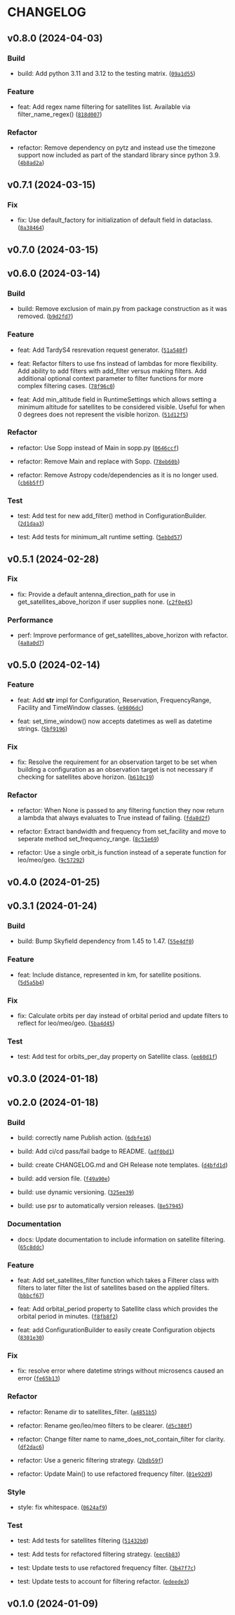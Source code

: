# CHANGELOG



## v0.8.0 (2024-04-03)


### Build

* build: Add python 3.11 and 3.12 to the testing matrix. ([`09a1d55`](https://github.com/NSF-Swift/satellite-overhead/commit/09a1d55ec2bd26998c4c4943426390d8874eac66))


### Feature

* feat: Add regex name filtering for satellites list. Available via filter_name_regex() ([`818d007`](https://github.com/NSF-Swift/satellite-overhead/commit/818d007e2d529d1048686f5a55f391c641f75f1f))


### Refactor

* refactor: Remove dependency on pytz and instead use the timezone support now included as part of the standard library since python 3.9. ([`4b8ad2a`](https://github.com/NSF-Swift/satellite-overhead/commit/4b8ad2ac71596076a82505a14d94a5bc34d965e5))



## v0.7.1 (2024-03-15)


### Fix

* fix: Use default_factory for initialization of default field in dataclass. ([`8a38464`](https://github.com/NSF-Swift/satellite-overhead/commit/8a38464ab725d2754b307686dc0bc8fe55e01085))



## v0.7.0 (2024-03-15)



## v0.6.0 (2024-03-14)


### Build

* build: Remove exclusion of main.py from package construction as it was removed. ([`b9d2fd7`](https://github.com/NSF-Swift/satellite-overhead/commit/b9d2fd7e66391cf300728d7a4c9fa1e48c4db921))


### Feature

* feat: Add TardyS4 resrevation request generator. ([`51a540f`](https://github.com/NSF-Swift/satellite-overhead/commit/51a540f7c3b42e0ddbaa48feaafe3c0ffa7b3ea8))

* feat: Refactor filters to use fns instead of lambdas for more flexibility. Add ability to add filters with add_filter versus making filters. Add additional optional context parameter to filter functions for more complex filtering cases. ([`78f96c0`](https://github.com/NSF-Swift/satellite-overhead/commit/78f96c0b53f00350f0cbb0dfcc93d89c634e420e))

* feat: Add min_altitude field in RuntimeSettings which allows setting a minimum altitude for satellites to be considered visible. Useful for when 0 degrees does not represent the visible horizon. ([`51d12f5`](https://github.com/NSF-Swift/satellite-overhead/commit/51d12f5edc84d4d6cf738258beeb76e1138a353b))


### Refactor

* refactor: Use Sopp instead of Main in sopp.py ([`0646ccf`](https://github.com/NSF-Swift/satellite-overhead/commit/0646ccfb9b7f38b25f3c8003f282517bf9e2a07f))

* refactor: Remove Main and replace with Sopp. ([`78eb60b`](https://github.com/NSF-Swift/satellite-overhead/commit/78eb60be2151f1ec2b397d31e369a190390f9fc1))

* refactor: Remove Astropy code/dependencies as it is no longer used. ([`cb6b5ff`](https://github.com/NSF-Swift/satellite-overhead/commit/cb6b5fff497d8c9a6781a4a6fa059e0e796f45de))


### Test

* test: Add test for new add_filter() method in ConfigurationBuilder. ([`2d1daa3`](https://github.com/NSF-Swift/satellite-overhead/commit/2d1daa303956b57cdd51a39ccef43e80ddcf21a6))

* test: Add tests for minimum_alt runtime setting. ([`5ebbd57`](https://github.com/NSF-Swift/satellite-overhead/commit/5ebbd57e1363471cf434ccefe055df640cdf5c7c))



## v0.5.1 (2024-02-28)


### Fix

* fix: Provide a default antenna_direction_path for use in get_satellites_above_horizon if user supplies none. ([`c2f0e45`](https://github.com/NSF-Swift/satellite-overhead/commit/c2f0e451429fef80f87bdc04315963b31fef6898))


### Performance

* perf: Improve performance of get_satellites_above_horizon with refactor. ([`4a8a0d7`](https://github.com/NSF-Swift/satellite-overhead/commit/4a8a0d789f33aad63c93e4186167327ee0f87c09))



## v0.5.0 (2024-02-14)


### Feature

* feat: Add __str__ impl for Configuration, Reservation, FrequencyRange, Facility and TimeWindow classes. ([`e9806dc`](https://github.com/NSF-Swift/satellite-overhead/commit/e9806dc0a7699d904893db1a1fecf78432cdc73e))

* feat: set_time_window() now accepts datetimes as well as datetime strings. ([`5bf9196`](https://github.com/NSF-Swift/satellite-overhead/commit/5bf9196695d69db64c0b1716f01c9bd90e493e16))


### Fix

* fix: Resolve the requirement for an observation target to be set when building a configuration as an observation target is not necessary if checking for satellites above horizon. ([`b610c19`](https://github.com/NSF-Swift/satellite-overhead/commit/b610c197f0172f5c985c0180de303bd1bc796dea))


### Refactor

* refactor: When None is passed to any filtering function they now return a lambda that always evaluates to True instead of failing. ([`fda8d2f`](https://github.com/NSF-Swift/satellite-overhead/commit/fda8d2fd2103c4977db395e5180a1fa3917a3399))

* refactor: Extract bandwidth and frequency from set_facility and move to seperate method set_frequency_range. ([`8c51e69`](https://github.com/NSF-Swift/satellite-overhead/commit/8c51e699fb15aef547e69143b45fdaaf36cf2fd2))

* refactor: Use a single orbit_is function instead of a seperate function for leo/meo/geo. ([`9c57292`](https://github.com/NSF-Swift/satellite-overhead/commit/9c57292c37934af5b34f4a9218798440767bd0af))



## v0.4.0 (2024-01-25)



## v0.3.1 (2024-01-24)


### Build

* build: Bump Skyfield dependency from 1.45 to 1.47. ([`55e4df0`](https://github.com/NSF-Swift/satellite-overhead/commit/55e4df0776f9660342ad281d8d321ad7d8108dc6))


### Feature

* feat: Include distance, represented in km, for satellite positions. ([`5d5a5b4`](https://github.com/NSF-Swift/satellite-overhead/commit/5d5a5b4e58b29a6918bbc92414172cca769f812b))


### Fix

* fix: Calculate orbits per day instead of orbital period and update filters to reflect for leo/meo/geo. ([`5ba4d45`](https://github.com/NSF-Swift/satellite-overhead/commit/5ba4d45a074d0484e70e35b14b858a9ddfeadaf5))


### Test

* test: Add test for orbits_per_day property on Satellite class. ([`ee60d1f`](https://github.com/NSF-Swift/satellite-overhead/commit/ee60d1ff4e1c533438e0c2d5567f3412608b9d56))



## v0.3.0 (2024-01-18)



## v0.2.0 (2024-01-18)


### Build

* build: correctly name Publish action. ([`6dbfe16`](https://github.com/NSF-Swift/satellite-overhead/commit/6dbfe1683e43e4f858d6f5dbdb936b12111f665e))

* build: Add ci/cd pass/fail badge to README. ([`adf0bd1`](https://github.com/NSF-Swift/satellite-overhead/commit/adf0bd1e4ea5c862531fc665a24c9f55babfd50f))

* build: create CHANGELOG.md and GH Release note templates. ([`d4bfd1d`](https://github.com/NSF-Swift/satellite-overhead/commit/d4bfd1d7c2e51897f7900997e44e769498fee783))

* build: add version file. ([`f49a90e`](https://github.com/NSF-Swift/satellite-overhead/commit/f49a90ef7d3b30a70a9d25b2eece20e8eba260c3))

* build: use dynamic versioning. ([`325ee39`](https://github.com/NSF-Swift/satellite-overhead/commit/325ee393380ee98f6a96ef95ccea5e3c33337317))

* build: use psr to automatically version releases. ([`8e57945`](https://github.com/NSF-Swift/satellite-overhead/commit/8e5794544c7dad5aadfba67d909867872087d8da))


### Documentation

* docs: Update documentation to include information on satellite filtering. ([`65c8ddc`](https://github.com/NSF-Swift/satellite-overhead/commit/65c8ddcfe66634b3774dc8ce23aaa8bebe001434))


### Feature

* feat: Add set_satellites_filter function which takes a Filterer class with filters to later filter the list of satellites based on the applied filters. ([`bbbcf67`](https://github.com/NSF-Swift/satellite-overhead/commit/bbbcf672affb24fb777b51e9df5c6f24dc037bc6))

* feat: Add orbital_period property to Satellite class which provides the orbital period in minutes. ([`f8fb8f2`](https://github.com/NSF-Swift/satellite-overhead/commit/f8fb8f2c294c928af72269cc369b7ad59697c059))

* feat: add ConfigurationBuilder to easily create Configuration objects ([`8301e30`](https://github.com/NSF-Swift/satellite-overhead/commit/8301e30475d5084a69f27ef81e49bece8b03bb42))


### Fix

* fix: resolve error where datetime strings without microsencs caused an error ([`fe65b13`](https://github.com/NSF-Swift/satellite-overhead/commit/fe65b135c7e5d55d392670e4b2ff7baec5e07e8f))


### Refactor

* refactor: Rename dir to satellites_filter. ([`a4851b5`](https://github.com/NSF-Swift/satellite-overhead/commit/a4851b52aaa67995cb630e26a82b60b120265bf2))

* refactor: Rename geo/leo/meo filters to be clearer. ([`d5c380f`](https://github.com/NSF-Swift/satellite-overhead/commit/d5c380f4098de1c1ee923f9570eaabfbffaad4fc))

* refactor: Change filter name to name_does_not_contain_filter for clarity. ([`df2dac6`](https://github.com/NSF-Swift/satellite-overhead/commit/df2dac69fa7dda9031dda39bdb1cc29bc49552c4))

* refactor: Use a generic filtering strategy. ([`2bdb59f`](https://github.com/NSF-Swift/satellite-overhead/commit/2bdb59fb871163bb9b55e4adb8cf01038a1cb86b))

* refactor: Update Main() to use refactored frequency filter. ([`01e92d9`](https://github.com/NSF-Swift/satellite-overhead/commit/01e92d9d708a55fabe0f267c27227954b5cc38a0))


### Style

* style: fix whitespace. ([`0624af9`](https://github.com/NSF-Swift/satellite-overhead/commit/0624af98efc88bdc10658bfa2efd9e0ace4395ab))


### Test

* test: Add tests for satellites filtering ([`51432b0`](https://github.com/NSF-Swift/satellite-overhead/commit/51432b061b20ae95c76b695ddf879a637625daa9))

* test: Add tests for refactored filtering strategy. ([`eec6b83`](https://github.com/NSF-Swift/satellite-overhead/commit/eec6b83306f030ec926778d14f50456e0817d5de))

* test: Update tests to use refactored frequency filter. ([`3b47f7c`](https://github.com/NSF-Swift/satellite-overhead/commit/3b47f7c8d70aa2a86976bf60964d83085205590a))

* test: Update tests to account for filtering refactor. ([`edeede3`](https://github.com/NSF-Swift/satellite-overhead/commit/edeede30ef6f160dfc75c044df98b35889dd312d))



## v0.1.0 (2024-01-09)

